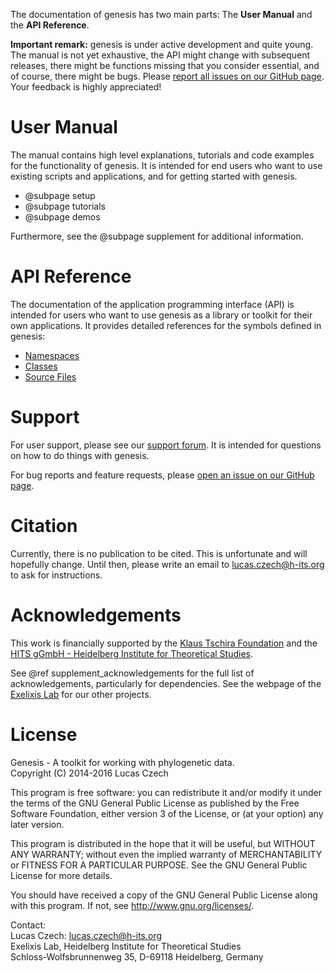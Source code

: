The documentation of genesis has two main parts:
The **User Manual** and the **API Reference**.

**Important remark:** genesis is under active development and quite young. The manual is not yet
exhaustive, the API might change with subsequent releases, there might be functions missing that
you consider essential, and of course, there might be bugs.
Please [report all issues on our GitHub page](https://github.com/lczech/genesis/issues).
Your feedback is highly appreciated!

# User Manual

The manual contains high level explanations, tutorials and code examples for the
functionality of genesis. It is intended for end users who want to use existing scripts and
applications, and for getting started with genesis.

 <!-- *  @subpage intro -->
 *  @subpage setup
 *  @subpage tutorials
 *  @subpage demos

Furthermore, see the @subpage supplement for additional information.

# API Reference

The documentation of the application programming interface (API) is intended for users who want
to use genesis as a library or toolkit for their own applications.
It provides detailed references for the symbols defined in genesis:

 *  [Namespaces](namespaces.html)
 *  [Classes](annotated.html)
 *  [Source Files](files.html)

<!--
As the API Reference is generated from the doc-blocks in the C++ source code, it is mainly
oriented towards the C++ interface. It is however also suitable for the Python interface.
-->

# Support

For user support, please see our [support forum](http://support.genesis-lib.org/). It is
intended for questions on how to do things with genesis.

For bug reports and feature requests, please
[open an issue on our GitHub page](https://github.com/lczech/genesis/issues).

# Citation

Currently, there is no publication to be cited. This is unfortunate and will hopefully change.
Until then, please write an email to <a href="mailto:lucas.czech@h-its.org">lucas.czech@h-its.org</a>
to ask for instructions.

# Acknowledgements
<!-- # Acknowledgements {#main_acknowledgements} -->

This work is financially supported by the
[Klaus Tschira Foundation](http://www.klaus-tschira-stiftung.de/) and the
[HITS gGmbH - Heidelberg Institute for Theoretical Studies](http://www.h-its.org).

See @ref supplement_acknowledgements for the full list of acknowledgements, particularly for
dependencies. See the webpage of the [Exelixis Lab](http://exelixis-lab.org/) for our other projects.

# License

Genesis - A toolkit for working with phylogenetic data.<br />
Copyright (C) 2014-2016 Lucas Czech

This program is free software: you can redistribute it and/or modify
it under the terms of the GNU General Public License as published by
the Free Software Foundation, either version 3 of the License, or
(at your option) any later version.

This program is distributed in the hope that it will be useful,
but WITHOUT ANY WARRANTY; without even the implied warranty of
MERCHANTABILITY or FITNESS FOR A PARTICULAR PURPOSE.  See the
GNU General Public License for more details.

You should have received a copy of the GNU General Public License
along with this program.  If not, see <http://www.gnu.org/licenses/>.

Contact:<br />
Lucas Czech: <a href="mailto:lucas.czech@h-its.org">lucas.czech@h-its.org</a><br />
Exelixis Lab, Heidelberg Institute for Theoretical Studies<br />
Schloss-Wolfsbrunnenweg 35, D-69118 Heidelberg, Germany<br />
